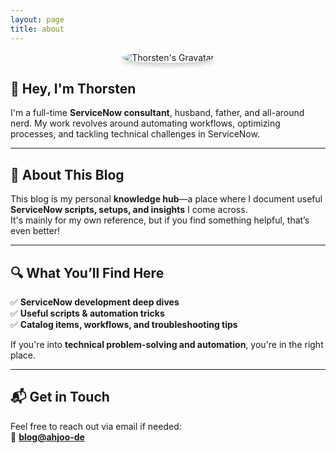```yaml
---
layout: page
title: about
---
```


<div style="text-align: center;">
  <img src="https://gravatar.com/avatar/ebd958a831d410a8141f6c2ab8eb94d4?size=128" alt="Thorsten's Gravatar" style="border-radius: 50%; box-shadow: 0 4px 8px rgba(0, 0, 0, 0.2);">
</div>

## 👋 Hey, I'm Thorsten  

I'm a full-time **ServiceNow consultant**, husband, father, and all-around nerd. My work revolves around automating workflows, optimizing processes, and tackling technical challenges in ServiceNow.  

---

## 📝 About This Blog  

This blog is my personal **knowledge hub**—a place where I document useful **ServiceNow scripts, setups, and insights** I come across.  
It's mainly for my own reference, but if you find something helpful, that’s even better!  

---

## 🔍 What You’ll Find Here  

✅ **ServiceNow development deep dives**  
✅ **Useful scripts & automation tricks**  
✅ **Catalog items, workflows, and troubleshooting tips**  

If you're into **technical problem-solving and automation**, you're in the right place.  

---

## 📬 Get in Touch  

Feel free to reach out via email if needed:  
📧 **[blog@ahjoo-de](mailto:blog@ahjoo.de)**  
